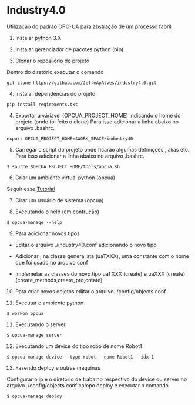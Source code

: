 # Industry4.0

Utilização do padrão OPC-UA para abstração de um processo fabril

1. Instalar python 3.X

2. Instalar  gerenciador de pacotes python (pip)

3. Clonar o reposiiório do projeto

Dentro do diretório executar o comando

```shell    
git clone https://github.com/JeffeApAlves/industry4.0.git
```

4. Instalar dependencias do projeto

```shell    
pip install reqirements.txt
```

4. Exportar a váriavel (OPCUA_PROJECT_HOME) indicando o home do projeto (onde foi feito o clone) Para isso adicionar a linha abaixo no arquivo .bashrc.

``` shell
export OPCUA_PROJECT_HOME=$WORK_SPACE/industry40
```

5. Carregar o script do projeto onde ficarão algumas definições , alias etc. Para isso adicionar a linha abaixo no arquivo .bashrc.

``` shell
$ source $OPCUA_PROJECT_HOME/tools/opcua.sh
```

6. Criar um ambiente virtual python (opcua)

Seguir esse [Tutorial](https://jeffeapalves.github.io/edocs/python_enviroment.html)

7. Cirar um usuário de sistema (opcua)

8. Executando o help (em contrução)

``` shell
$ opcua-manage --help
```

9. Para adicionar novos tipos

* Editar o arquivo ./industry40.conf adicionando o novo tipo

* Adicionar , na classe generalista (uaTXXX),  uma constante com o nome que foi usado no arquivo conf

* Implemetar as classes do novo tipo uaTXXX  (create) e uaXXX (create) (create_methods,create_pro,create)

10. Para criar novos objetos editar o arquivo ./config/objects.conf

11. Executar o ambiente python

``` shell
$ workon opcua
```
11. Executando o server

``` shell
$ opcua-manage server
```

12. Executando um device do tipo robo de nome Robot1

``` shell
$ opcua-manage device --type robot --name Robot1 --idx 1
```

13. Fazendo deploy e outras maquinas

Configurar o ip e o diretorio de trabalho respectivo do device ou server no arquivo ./config/objects.conf campo deploy e executar o comando

``` shell
$ opcua-manage deploy
```
